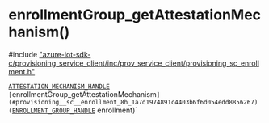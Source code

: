 # enrollmentGroup_getAttestationMechanism()

\#include ["azure-iot-sdk-c/provisioning_service_client/inc/prov_service_client/provisioning_sc_enrollment.h"](../iot-c-ref-provisioning-sc-enrollment-h.md)  

[`ATTESTATION_MECHANISM_HANDLE`](#provisioning__sc__attestation__mechanism_8h_1adba99be7269bb68c4f8d2687bd4992b8) `[`enrollmentGroup_getAttestationMechanism`](#provisioning__sc__enrollment_8h_1a7d1974891c4403b6f6d054edd8856267)(`[`ENROLLMENT_GROUP_HANDLE`](#provisioning__sc__enrollment_8h_1a708e4d11b8ea003be46d259a70c637bb) enrollment)`

